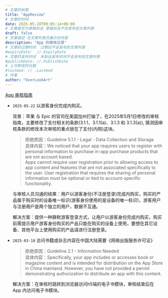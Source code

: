```yaml
---
# 文章的标题
title: "AppReview"
# 文章的时间
date: 2025-05-28T09:05:14+08:00
# 文章是否为草稿状态 草稿状态不会发布到文章列表
draft: false
# 文章描述 在文章列表页展示的内容
description: "App 的审核记录"
# 文章的过期时间  过期后不会发布到文章列表
#expiryDate:  //.ExpiryDate
# 文章的发布时间  未到达发布时间不会发布到文章列表
#publishDate: //.PublishDate
# 上次修改的日期
#lastmod: // .Lastmod
# 作者
author: "OverLookArt"
---
```


[App 审核指南](https://developer.apple.com/cn/app-store/review/guidelines/)

* `2025-05-22` 以游客身份完成内购买。
  
  背景：苹果 与 Epic 的官司在美国加州打输了，在2025年5月1日修改的审核指南，主要修改了支付相关的条款(3.1.1、3.1.1(a)、3.1.3 和 3.1.3(a)), 猜测因审核条款的修改本次审核的重点放在了支付(内购)这块。

  > 拒绝原因：Guideline 5.1.1 - Legal - Data Collection and Storage  
  > 具体内容：We noticed that your app requires users to register with personal information to purchase in-app purchase products that are not account based.  
  > Apps cannot require user registration prior to allowing access to app content and features that are not associated specifically to the user. User registration that requires the sharing of personal information must be optional or tied to account-specific functionality.

    与审核人员沟通的结果：用户以游客身份(不注册登录)完成内购买，购买的产品属于购买时的设备唯一标识(游客身份使用的是设备的唯一标识)，游客用户与注册用户是两个独立的用户，数据不互通。

    解决方案：提供一种静默游客登录方式，让用户以游客身份完成内购买，购买前需提示用户游客身份购买的产品只能在购买的设备上使用，要想在其它设备、其他平台上使用购买的产品请进行注册登录。


* `2025-03-18` 访问书籍或杂志内容在中国大陆需要《网络出版服务许可证》
  
  > 拒绝原因：Guideline 2.1 - Information Needed  
  > 具体内容：Specifically, your app includes or accesses book or magazine content and is intended for distribution on the App Store in China mainland. However, you have not provided a permit demonstrating authorization to distribute an app with this content.  

  解决方案：在审核时跳转到浏览器访问h5端的电子书模块，审核结束后在 App 内访问电子书模块。
